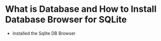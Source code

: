 # What is Database and How to Install Database Browser for SQLite 

- Installed the Sqlite DB Browser